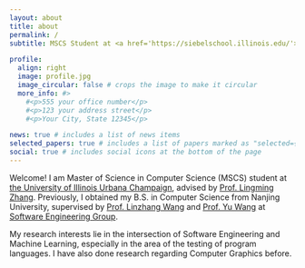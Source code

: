 ```yaml
---
layout: about
title: about
permalink: /
subtitle: MSCS Student at <a href='https://siebelschool.illinois.edu/'>UIUC, Siebel School of Computing and Data Science</a>.

profile:
  align: right
  image: profile.jpg
  image_circular: false # crops the image to make it circular
  more_info: #>
    #<p>555 your office number</p>
    #<p>123 your address street</p>
    #<p>Your City, State 12345</p>

news: true # includes a list of news items
selected_papers: true # includes a list of papers marked as "selected={true}"
social: true # includes social icons at the bottom of the page
---
```


Welcome! I am Master of Science in Computer Science (MSCS) student at [the University of Illinois Urbana Champaign](https://illinois.edu/), advised by [Prof. Lingming Zhang](https://lingming.cs.illinois.edu/). Previously, I obtained my B.S. in Computer Science from Nanjing University, supervised by [Prof. Linzhang Wang]() and [Prof. Yu Wang](https://itwoi.github.io/) at [Software Engineering Group](https://seg.nju.edu.cn/index.action). 

My research interests lie in the intersection of Software Engineering and Machine Learning, especially in the area of the testing of program languages. I have also done research regarding Computer Graphics before.


